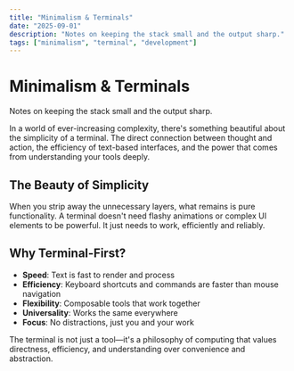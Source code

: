 ```yaml
---
title: "Minimalism & Terminals"
date: "2025-09-01"
description: "Notes on keeping the stack small and the output sharp."
tags: ["minimalism", "terminal", "development"]
---
```


# Minimalism & Terminals

Notes on keeping the stack small and the output sharp.

In a world of ever-increasing complexity, there's something beautiful about the simplicity of a terminal. The direct connection between thought and action, the efficiency of text-based interfaces, and the power that comes from understanding your tools deeply.

## The Beauty of Simplicity

When you strip away the unnecessary layers, what remains is pure functionality. A terminal doesn't need flashy animations or complex UI elements to be powerful. It just needs to work, efficiently and reliably.

## Why Terminal-First?

- **Speed**: Text is fast to render and process
- **Efficiency**: Keyboard shortcuts and commands are faster than mouse navigation
- **Flexibility**: Composable tools that work together
- **Universality**: Works the same everywhere
- **Focus**: No distractions, just you and your work

The terminal is not just a tool—it's a philosophy of computing that values directness, efficiency, and understanding over convenience and abstraction.